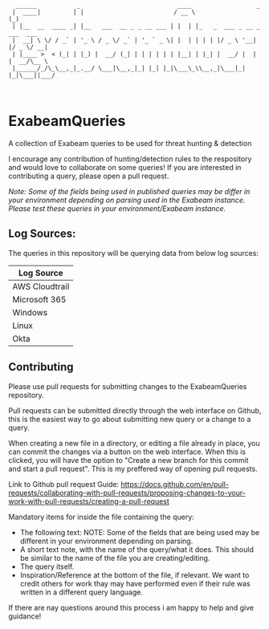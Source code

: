 ``` 
  ______           _                           ____                  _           
 |  ____|         | |                         / __ \                (_)          
 | |__  __  ____ _| |__   ___  __ _ _ __ ___ | |  | |_   _  ___ _ __ _  ___  ___ 
 |  __| \ \/ / _` | '_ \ / _ \/ _` | '_ ` _ \| |  | | | | |/ _ \ '__| |/ _ \/ __|
 | |____ >  < (_| | |_) |  __/ (_| | | | | | | |__| | |_| |  __/ |  | |  __/\__ \
 |______/_/\_\__,_|_.__/ \___|\__,_|_| |_| |_|\___\_\\__,_|\___|_|  |_|\___||___/
                                                                                 
                                                                                 
```     

# ExabeamQueries
                                                                
A collection of Exabeam queries to be used for threat hunting & detection

I encourage any contribution of hunting/detection rules to the respository and would love to collaborate on some queries! If you are interested in contributing a query, please open a pull request.

*Note: Some of the fields being used in published queries may be differ in your environment depending on parsing used in the Exabeam instance. Please test these queries in your environment/Exabeam instance.*
## Log Sources: 
The queries in this repository will be querying data from below log sources: 

| Log Source |
| ----------- |
| AWS Cloudtrail |
| Microsoft 365 |
| Windows | 
| Linux | 
| Okta | 

## Contributing
Please use pull requests for submitting changes to the ExabeamQueries repository. 

Pull requests can be submitted directly through the web interface on Github, this is the easiest way to go about submitting new query or a change to a query.

When creating a new file in a directory, or editing a file already in place, you can commit the changes via a button on the web interface. When this is clicked, you will have the option to "Create a new branch for this commit and start a pull request". This is my preffered way of opening pull requests. 

Link to Github pull request Guide: https://docs.github.com/en/pull-requests/collaborating-with-pull-requests/proposing-changes-to-your-work-with-pull-requests/creating-a-pull-request

Mandatory items for inside the file containing the query: 
* The following text: NOTE: Some of the fields that are being used may be different in your environment depending on parsing.
* A short text note, with the name of the query/what it does. This should be similar to the name of the file you are creating/editing.
* The query itself. 
* Inspiration/Reference at the bottom of the file, if relevant. We want to credit others for work thay may have performed even if their rule was written in a different query language.

If there are nay questions around this process i am happy to help and give guidance!
